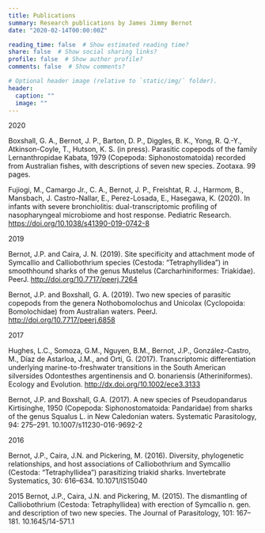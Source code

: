 ```yaml
---
title: Publications
summary: Research publications by James Jimmy Bernot
date: "2020-02-14T00:00:00Z"

reading_time: false  # Show estimated reading time?
share: false  # Show social sharing links?
profile: false  # Show author profile?
comments: false  # Show comments?

# Optional header image (relative to `static/img/` folder).
header:
  caption: ""
  image: ""
---
```


2020    

Boxshall, G. A., Bernot, J. P., Barton, D. P., Diggles, B. K., Yong, R. Q.-Y., Atkinson-Coyle, T., Hutson, K. S. (in press). Parasitic copepods of the family Lernanthropidae Kabata, 1979 (Copepoda: Siphonostomatoida) recorded from Australian fishes, with descriptions of seven new species. Zootaxa. 99 pages.  

Fujiogi, M., Camargo Jr., C. A., Bernot, J. P., Freishtat, R. J., Harmom, B., Mansbach, J. Castro-Nallar, E., Perez-Losada, E., Hasegawa, K. (2020). In infants with severe bronchiolitis: dual-transcriptomic profiling of nasopharyngeal microbiome and host response. Pediatric Research. https://doi.org/10.1038/s41390-019-0742-8

2019 

Bernot, J.P. and Caira, J. N. (2019). Site specificity and attachment mode of   Symcallio and Calliobothrium species (Cestoda: “Tetraphyllidea”) in smoothhound sharks of the genus Mustelus (Carcharhiniformes: Triakidae). PeerJ. http://doi.org/10.7717/peerj.7264

Bernot, J.P. and Boxshall, G. A. (2019). Two new species of parasitic copepods from the genera Nothobomolochus and Unicolax (Cyclopoida: Bomolochidae)  from Australian waters. PeerJ. http://doi.org/10.7717/peerj.6858

2017

Hughes, L.C., Somoza, G.M., Nguyen, B.M., Bernot, J.P., González-Castro, M., Díaz de Astarloa, J.M., and Ortí, G. (2017). Transcriptomic differentiation underlying marine-to-freshwater transitions in the South American silversides Odontesthes argentinensis and O. bonariensis (Atheriniformes). Ecology and   Evolution. http://dx.doi.org/10.1002/ece3.3133

Bernot, J.P. and Boxshall, G.A. (2017). A new species of Pseudopandarus     Kirtisinghe, 1950 (Copepoda: Siphonostomatoida: Pandaridae) from sharks of  the genus Squalus L. in New Caledonian waters. Systematic Parasitology, 94: 275–291. 10.1007/s11230-016-9692-2

2016

Bernot, J.P., Caira, J.N. and Pickering, M. (2016). Diversity, phylogenetic relationships, and host associations of Calliobothrium and Symcallio (Cestoda: “Tetraphyllidea”) parasitizing triakid sharks. Invertebrate Systematics, 30: 616–634. 10.1071/IS15040

2015
Bernot, J.P., Caira, J.N. and Pickering, M. (2015). The dismantling of Calliobothrium   (Cestoda: Tetraphyllidea) with erection of Symcallio n. gen. and description of two new species. The Journal of Parasitology, 101: 167–181. 10.1645/14-571.1
